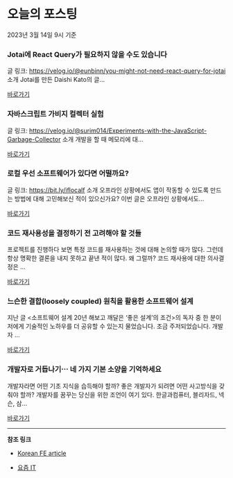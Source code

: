 # 오늘의 포스팅 
2023년 3월 14일 9시 기준 

###  Jotai에 React Query가 필요하지 않을 수도 있습니다 

 글 링크: https://velog.io/@eunbinn/you-might-not-need-react-query-for-jotai 소개 Jotai를 만든 Daishi Kato의 글... 

 [바로가기](https://kofearticle.substack.com/p/korean-fe-article-jotai-react-query) 

###  자바스크립트 가비지 컬렉터 실험 

 글 링크: https://velog.io/@surim014/Experiments-with-the-JavaScript-Garbage-Collector 소개 개발을 할 때 메모리에 대... 

 [바로가기](https://kofearticle.substack.com/p/korean-fe-article-fcd) 

###  로컬 우선 소프트웨어가 있다면 어떨까요? 

 글 링크: https://bit.ly/iflocalf 소개 오프라인 상황에서도 앱이 작동할 수 있도록 만드는 방법에 대해 고민해보신 적이 있으신가요? 이번 글은 오프라인 상황에서도... 

 [바로가기](https://kofearticle.substack.com/p/korean-fe-article-b13) 

### 코드 재사용성을 결정하기 전 고려해야 할 것들 

 프로젝트를 진행하다 보면 특정 코드를 재사용하는 것에 대해 논의할 때가 많다. 그런데 항상 명확한 결론을 내지 못하고 끝낸 적이 많다. 왜 그럴까? 코드 재사용에 대한 의사결정은 ... 

 [바로가기](https://yozm.wishket.com/magazine/detail/1930/) 

### 느슨한 결합(loosely coupled) 원칙을 활용한 소프트웨어 설계 

 지난 글 <소프트웨어 설계 20년 해보고 깨달은 ‘좋은 설계’의 조건>의 독자 중 한 분이 저에게 기술적인 노하우를 더 공유할 수 있는지 물었습니다. 조금 주저되었습니다. 개발자 ... 

 [바로가기](https://yozm.wishket.com/magazine/detail/1926/) 

### 개발자로 거듭나기⋯ 네 가지 기본 소양을 기억하세요 

 개발자라면 어떤 기초 지식을 습득해야 할까? 좋은 개발자가 되려면 어떤 사고방식을 갖춰야 할까? 개발자를 꿈꾸는 당신을 위한 조언이 여기 있다. 한글과컴퓨터, 블리자드, 넥슨, 삼... 

 [바로가기](https://yozm.wishket.com/magazine/detail/1921/) 

---

**참조 링크**

- [Korean FE article](https://kofearticle.substack.com) 

- [요즘 IT](https://yozm.wishket.com/magazine) 

